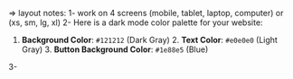 => layout notes:
1- work on 4 screens (mobile, tablet, laptop, computer) or
(xs, sm, lg, xl)
2- Here is a dark mode color palette for your website:

1. **Background Color**: `#121212` (Dark Gray) 2. **Text Color**: `#e0e0e0` (Light Gray) 3. **Button Background Color**: `#1e88e5` (Blue)

3-
